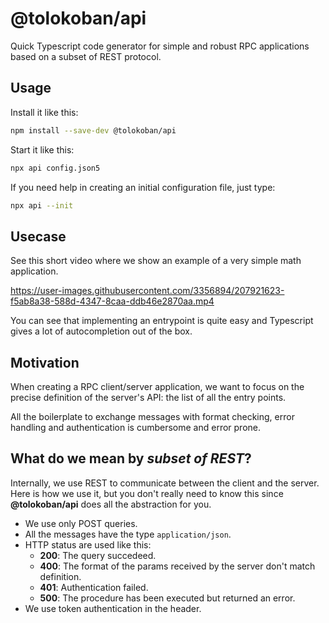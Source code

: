 # @tolokoban/api

Quick Typescript code generator for simple and robust RPC applications based
on a subset of REST protocol.

## Usage

Install it like this:

```bash
npm install --save-dev @tolokoban/api
```

Start it like this:

```bash
npx api config.json5
```

If you need help in creating an initial configuration file, just type:

```bash
npx api --init
```

## Usecase

See this short video where we show an example of
a very simple math application.

https://user-images.githubusercontent.com/3356894/207921623-f5ab8a38-588d-4347-8caa-ddb46e2870aa.mp4

You can see that implementing an entrypoint is quite easy and Typescript
gives a lot of autocompletion out of the box.

## Motivation

When creating a RPC client/server application, we want to focus on the precise
definition of the server's API: the list of all the entry points.

All the boilerplate to exchange messages with format checking,
error handling and authentication is cumbersome and error prone.

## What do we mean by _subset of REST_?

Internally, we use REST to communicate between the client and the server.
Here is how we use it, but you don't really need to know this since __@tolokoban/api__
does all the abstraction for you.

* We use only POST queries.
* All the messages have the type `application/json`.
* HTTP status are used like this:
  * __200__: The query succedeed.
  * __400__: The format of the params received by the server don't match definition.
  * __401__: Authentication failed.
  * __500__: The procedure has been executed but returned an error.
* We use token authentication in the header.
